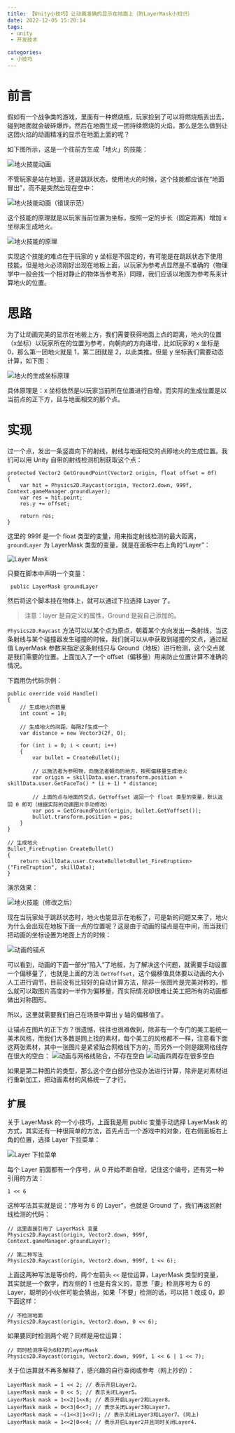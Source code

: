 ```yaml
---
title: 【Unity小技巧】让动画准确的显示在地面上（附LayerMask小知识）
date: 2022-12-05 15:20:14
tags:
 - unity
 - 开发技术

categories:
 - 小技巧
---
```

# 前言
假如有一个战争类的游戏，里面有一种燃烧瓶，玩家捡到了可以将燃烧瓶丢出去，碰到地面就会破碎爆炸，然后在地面生成一团持续燃烧的火焰，那么是怎么做到让这团火焰的动画精准的显示在地面上面的呢？

如下图所示，这是一个往前方生成「地火」的技能：

![地火技能动画](https://s2.loli.net/2022/12/05/6F21YIxSQTgelV5.gif)

不管玩家是站在地面，还是跳跃状态，使用地火的时候，这个技能都应该在“地面冒出”，而不是突然出现在空中：

![地火技能动画（错误示范）](https://s2.loli.net/2022/12/05/vA9G3dcrHPtIopa.gif)

这个技能的原理就是以玩家当前位置为坐标，按照一定的步长（固定距离）增加 x 坐标来生成地火。

![地火技能的原理](https://s2.loli.net/2022/12/05/qYHMVDfiSEyBUcl.jpg)

实现这个技能的难点在于玩家的 y 坐标是不固定的，有可能是在跳跃状态下使用技能，但是地火必须刚好出现在地板上面，以玩家为参考点显然是不准确的（物理学中一般会找一个相对静止的物体当参考系）同理，我们应该以地面为参考系来计算地火的位置。
# 思路
为了让动画完美的显示在地板上方，我们需要获得地面上点的距离，地火的位置（x坐标）以玩家所在的位置为参考，向朝向的方向递增，比如玩家的 x 坐标是 0，那么第一团地火就是 1，第二团就是 2，以此类推。但是 y 坐标我们需要动态计算，如下图：

![地火的生成坐标原理](https://s2.loli.net/2022/12/05/v3du4C2Ne6OzExm.jpg)

具体原理是：x 坐标依然是以玩家当前所在位置进行自增，而实际的生成位置是以当前点的正下方，且与地面相交的那个点。

# 实现
过一个点，发出一条竖直向下的射线，射线与地面相交的点即地火的生成位置。我们可以用 Unity 自带的射线检测机制获取这个点：

```
protected Vector2 GetGroundPoint(Vector2 origin, float offset = 0f)
{
    var hit = Physics2D.Raycast(origin, Vector2.down, 999f, Context.gameManager.groundLayer);
    var res = hit.point;
    res.y += offset;

    return res;
}
```

这里的 999f 是一个 float 类型的变量，用来指定射线检测的最大距离，`groundLayer` 为 LayerMask 类型的变量，就是在面板中右上角的“Layer”：

![Layer Mask](https://s2.loli.net/2022/12/05/JbAIhsM1TyewFNQ.jpg)

只要在脚本中声明一个变量：

```
 public LayerMask groundLayer
```

然后将这个脚本挂在物体上，就可以通过下拉选择 Layer 了。

> 注意：layer 是自定义的属性，Ground 是我自己添加的。

`Physics2D.Raycast` 方法可以以某个点为原点，朝着某个方向发出一条射线，当这条射线与某个碰撞器发生碰撞的时候，我们就可以从中获取到碰撞的交点，通过赋值 LayerMask 参数来指定这条射线只与 Ground（地板）进行检测，这个交点就是我们需要的位置。上面加入了一个 offset（偏移量）用来防止位置计算不准确的情况。

下面用伪代码示例：

```
public override void Handle()
{
    // 生成地火的数量
    int count = 10;

    // 生成地火的间距，每隔2f生成一个
    var distance = new Vector3(2f, 0);

    for (int i = 0; i < count; i++)
    {
        var bullet = CreateBullet();

        // 以施法者为参照物，向施法者朝向的地方，按照偏移量生成地火
        var origin = skillData.user.transform.position + skillData.user.GetFaceTo() * (i + 1) * distance;

        // 上面的点与地面的交点，GetYoffset 返回一个 float 类型的变量，默认返回 0 即可（根据实际的动画图片手动修改）
        var pos = GetGroundPoint(origin, bullet.GetYoffset());
        bullet.transform.position = pos;
    }
}

// 生成地火
Bullet_FireEruption CreateBullet()
{
    return skillData.user.CreateBullet<Bullet_FireEruption>("FireEruption", skillData);
}
```

演示效果：

![地火技能（修改之后）](https://s2.loli.net/2022/12/05/DUpQea6Bmouc5fI.gif)

现在当玩家处于跳跃状态时，地火也能显示在地板了，可是新的问题又来了，地火为什么会出现在地板下面一点的位置呢？这是由于动画的锚点是在中间，而当我们把动画的坐标设置为地面上方的时候：

![动画的锚点](https://s2.loli.net/2022/12/05/JwOH3xGqFvnmoi8.jpg)

可以看到，动画的下面一部分”陷入“了地板，为了解决这个问题，就需要手动设置一个偏移量了，也就是上面的方法 `GetYoffset`，这个偏移值具体要以动画的大小人工进行调节，目前没有比较好的自动计算方法，除非一张图片是完美对称的，那么就可以取图片高度的一半作为偏移量，而实际情况却很难让美工把所有的动画都做出对称图形。

所以，这里就需要我们自己在场景中算出 y 轴的偏移值了。

让锚点在图片的正下方？很遗憾，往往也很难做到，除非有一个专门的美工能统一美术风格，而我们大多数是网上找的素材，每个美工的风格都不一样，注意看下面这两张素材，其中一张图片是紧紧贴合网格线下方的，而另外一个则是跟网格线存在很大的空白：
![动画与网格线贴合，不存在空白](https://s2.loli.net/2022/12/05/tRWJQd3kBMInX9m.jpg)
![动画四周存在很多空白](https://s2.loli.net/2022/12/05/k8HpUgQj4mDyXbL.jpg)

如果是第二种图片的类型，那么这个空白部分也没办法进行计算，除非是对素材进行重新加工，把动画素材的风格统一了才行。
## 扩展
关于 LayerMask 的一个小技巧，上面我是用 public 变量手动选择 LayerMask 的方式，其实还有一种很简单的方法，首先点击一个游戏中的对象，在右侧面板右上角的位置，选择 Layer 下拉菜单：

![Layer 下拉菜单](https://s2.loli.net/2022/12/05/ncFegwJRX1afLjz.jpg)

每个 Layer 前面都有一个序号，从 0 开始不断自增，记住这个编号，还有另一种引用的方法：

```
1 << 6
```

这种写法其实就是说：“序号为 6 的 Layer”，也就是 Ground 了，我们再返回射线检测的代码：

```
// 这里直接引用了 LayerMask 变量
Physics2D.Raycast(origin, Vector2.down, 999f, Context.gameManager.groundLayer);

// 第二种写法
Physics2D.Raycast(origin, Vector2.down, 999f, 1 << 6);
```

上面这两种写法是等价的，两个左箭头 `<<` 是位运算，LayerMask 类型的变量，其实就是一个数字，而左侧的 1 也是有含义的，意思「要」检测序号为 6 的 Layer，聪明的小伙伴可能会猜出，如果「不要」检测的话，可以把 1 改成 0，即下面这样：

```
// 不检测地面
Physics2D.Raycast(origin, Vector2.down, 0 << 6);
```

如果要同时检测两个呢？同样是用位运算：

```
// 同时检测序号为6和7的layerMask
Physics2D.Raycast(origin, Vector2.down, 999f, 1 << 6 | 1 << 7);
```

关于位运算就不再多解释了，感兴趣的自行查阅或参考（网上抄的）：

```
LayerMask mask = 1 << 2; // 表示开启Layer2。
LayerMask mask = 0 << 5; // 表示关闭Layer5。
LayerMask mask = 1<<2|1<<8; // 表示开启Layer2和Layer8。
LayerMask mask = 0<<3|0<<7; // 表示关闭Layer3和Layer7。
LayerMask mask = ~(1<<3|1<<7); // 表示关闭Layer3和Layer7。(同上)
LayerMask mask = 1<<2|0<<4; // 表示开启Layer2并且同时关闭Layer4.
```